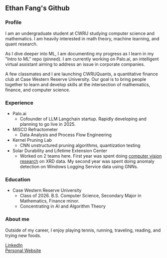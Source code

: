 ## Ethan Fang's Github
### Profile
I am an undergraduate student at CWRU studying computer science and mathematics. I am heavily interested in math theory, machine learning, and quant research.

As I dive deeper into ML, I am documenting my progress as I learn in my "Intro to ML" repo (pinned). I am currently working on Palo.ai, an intelligent virtual assistant aiming to address an issue in corporate companies. 

A few classmates and I are launching CWRUQuants, a quantitative finance club at Case Western Reserve University. Our goal is to bring people together to learn and develop skills at the intersection of mathematics, finance, and computer science.

### Experience
- Palo.ai
  - Cofounder of LLM Langchain startup. Rapidly developing and planning to go live in 2025.
- MISCO Refractometer
  - Data Analysis and Process Flow Engineering
- Kernel Pruning Lab
  - CNN unstructured pruning algorithms, quantization testing
- Solar Durability and Lifetime Extension Center 
  - Worked on 2 teams here. First year was spent doing <a href = "https://pypi.org/project/XRDimage/">computer vision research</a> on XRD data. My second year was spent doing anomaly detection
    on Windows Logging Service data using GNNs.

### Education
- Case Western Reserve University
  - Class of 2026. B.S. Computer Science, Secondary Major in Mathematics, Finance minor.
  - Concentrating in AI and Algorithm Theory
 
### About me
Outside of my career, I enjoy playing tennis, running, traveling, reading, and trying new foods.
  
<a href="https://www.linkedin.com/in/ethanwfang/">LinkedIn</a> <br>
<a href = "https://ethanwfang.github.io/index.html">Personal Website</a>
  


